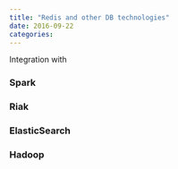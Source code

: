 ```yaml
---
title: "Redis and other DB technologies"
date: 2016-09-22
categories:
---
```


Integration with

### Spark

### Riak

### ElasticSearch

### Hadoop
